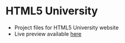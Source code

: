 # HTML5 University
- Project files for HTML5 University website
- Live preview available [here](https://html5u.briankallie.com)
